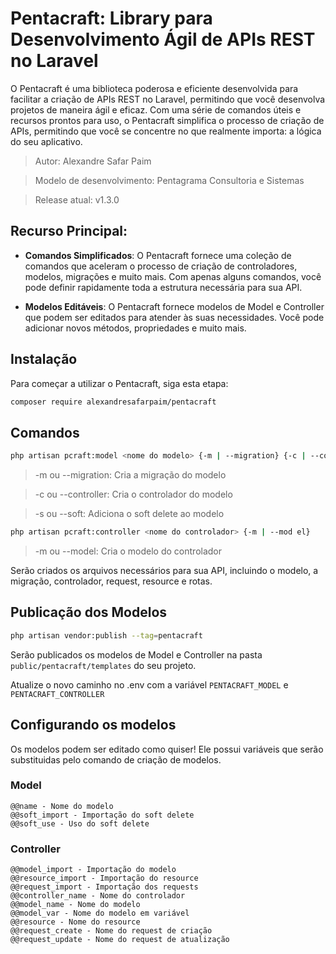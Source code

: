 # Pentacraft: Library para Desenvolvimento Ágil de APIs REST no Laravel

O Pentacraft é uma biblioteca poderosa e eficiente desenvolvida para facilitar a criação de APIs REST no Laravel, permitindo que você desenvolva projetos de maneira ágil e eficaz. Com uma série de comandos úteis e recursos prontos para uso, o Pentacraft simplifica o processo de criação de APIs, permitindo que você se concentre no que realmente importa: a lógica do seu aplicativo.

> Autor: Alexandre Safar Paim

> Modelo de desenvolvimento: Pentagrama Consultoria e Sistemas

> Release atual: v1.3.0


## Recurso Principal:

- **Comandos Simplificados**: O Pentacraft fornece uma coleção de comandos que aceleram o processo de criação de controladores, modelos, migrações e muito mais. Com apenas alguns comandos, você pode definir rapidamente toda a estrutura necessária para sua API.

- **Modelos Editáveis**: O Pentacraft fornece modelos de Model e Controller que podem ser editados para atender às suas necessidades. Você pode adicionar novos métodos, propriedades e muito mais.


## Instalação

Para começar a utilizar o Pentacraft, siga esta etapa:

```bash
composer require alexandresafarpaim/pentacraft
```

## Comandos

```bash
php artisan pcraft:model <nome do modelo> {-m | --migration} {-c | --controller} {-s | --soft}
```
> -m ou --migration: Cria a migração do modelo

> -c ou --controller: Cria o controlador do modelo

> -s ou --soft: Adiciona o soft delete ao modelo

```bash
php artisan pcraft:controller <nome do controlador> {-m | --mod el}
```
> -m ou --model: Cria o modelo do controlador


Serão criados os arquivos necessários para sua API, incluindo o modelo, a migração, controlador, request, resource e rotas.


## Publicação dos Modelos

```bash
php artisan vendor:publish --tag=pentacraft
```

Serão publicados os modelos de Model e Controller na pasta ```public/pentacraft/templates``` do seu projeto.

Atualize o novo caminho no .env com a variável ```PENTACRAFT_MODEL``` e ```PENTACRAFT_CONTROLLER```


## Configurando os modelos

Os modelos podem ser editado como quiser! Ele possui variáveis que serão substituidas pelo comando de criação de modelos.

### Model

```
@@name - Nome do modelo
@@soft_import - Importação do soft delete
@@soft_use - Uso do soft delete
```

### Controller

```
@@model_import - Importação do modelo
@@resource_import - Importação do resource
@@request_import - Importação dos requests
@@controller_name - Nome do controlador 
@@model_name - Nome do modelo
@@model_var - Nome do modelo em variável
@@resource - Nome do resource
@@request_create - Nome do request de criação
@@request_update - Nome do request de atualização
```
